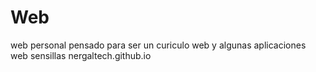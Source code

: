 # Web
web personal pensado para ser un curiculo web y algunas aplicaciones web sensillas nergaltech.github.io
